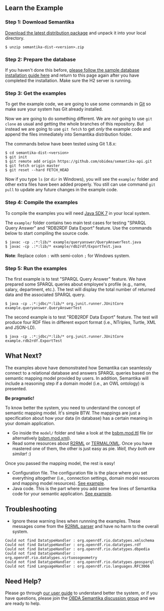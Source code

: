 Learn the Example
-----------------

### Step 1: Download Semantika

[Download the latest distribution package](https://github.com/obidea/semantika-api/releases) and unpack it into your local directory.

```
$ unzip semantika-dist-<version>.zip
```

### Step 2: Prepare the database

If you haven't done this before, [please follow the sample database installation guide here](https://github.com/obidea/semantika-api/tree/master/example#empdb-lite-database) and return to this page again after you have completed the installation. Make sure the H2 server is running.

### Step 3: Get the examples

To get the example code, we are going to use some commands in [Git](http://git-scm.com/downloads) so make sure your system has Git already installed.

Now we are going to do something different. We are *not* going to use `git clone` as usual and getting the whole branches of this repository. But instead we are going to use `git fetch` to get *only* the example code and append the files immediately into Semantika distribution folder.

The commands below have been tested using Git 1.8.x:

```
$ cd semantika-dist-<version>
$ git init
$ git remote add origin https://github.com/obidea/semantika-api.git
$ git fetch origin master
$ git reset --hard FETCH_HEAD
```

Now if you type `ls` (or `dir` in Windows), you will see the `example/` folder and other extra files have been added properly. You still can use command `git pull` to update any future changes in the example code.

### Step 4: Compile the examples

To compile the examples you will need [Java SDK 7](http://www.oracle.com/technetwork/java/javase/downloads/jdk7-downloads-1880260.html) in your local system. 

The `example/` folder contains two main test cases for testing "SPARQL Query Answer" and "RDB2RDF Data Export" feature. Use the commands below to start compiling the source code.

```
$ javac -cp .:*:lib/* example/queryanswer/QueryAnswerTest.java
$ javac -cp .:*:lib/* example/rdb2rdf/ExportTest.java
```

**Note**: Replace colon `:` with semi-colon `;` for Windows system.

### Step 5: Run the examples

The first example is to test "SPARQL Query Answer" feature. We have prepared some SPARQL queries about employee's profile (e.g., name, salary, department, etc.). The test will display the total number of returned data and the associated SPARQL query.

```
$ java -cp .:*:jdbc/*:lib/* org.junit.runner.JUnitCore example.queryanswer.QueryAnswerTest
```

The second example is to test "RDB2RDF Data Export" feature. The test will produce four RDF files in different export format (i.e., NTriples, Turtle, XML and JSON-LD).
```
$ java -cp .:*:jdbc/*:lib/* org.junit.runner.JUnitCore example.rdb2rdf.ExportTest
```

What Next?
----------

The examples above have demonstrated how Semantika can seamlessly connect to a relational database and answers SPARQL queries based on the semantic mapping model provided by users. In addition, Semantika will include a reasoning step if a domain model (i.e., an OWL ontology) is presented.

**Be pragmatic!**

To know better the system, you need to understand the concept of semantic mapping model. It's simple BTW. The mappings are just a specification about how your data (in database) has a certain meaning in your domain application.
* Go inside the `model/` folder and take a look at the [bsbm.mod.ttl](https://github.com/obidea/semantika-api/blob/master/model/empdb.mod.ttl) file (or alternatively [bsbm.mod.xml](https://github.com/obidea/semantika-api/blob/master/model/empdb.mod.xml)).
* Read some resources about [R2RML](http://www.w3.org/TR/r2rml/) or [TERMAL/XML](https://github.com/obidea/semantika-api/wiki/2.-Basic-RDB-RDF-Mapping). Once you have mastered one of them, the other is just easy as pie. *Well, they both are similar!* :)

Once you passed the mapping model, the rest is easy!
* Configuration file. The configuration file is the place where you set everything altogether (i.e., connection settings, domain model resources and mapping model resources). [See example](https://github.com/obidea/semantika-api/blob/master/example/queryanswer/application.cfg.xml).
* Java code. This is the part where you add some few lines of Semantika code for your semantic application. [See example](https://github.com/obidea/semantika-api/blob/master/example/queryanswer/QueryAnswerTest.java).

Troubleshooting
---------------

* Ignore these warning lines when runnning the examples. These messages come from the [R2RML parser](https://github.com/johardi/jr2rml-parser) and have no harm to the overall system.

```
Could not find DatatypeHandler : org.openrdf.rio.datatypes.xmlschema
Could not find DatatypeHandler : org.openrdf.rio.datatypes.rdf
Could not find DatatypeHandler : org.openrdf.rio.datatypes.dbpedia
Could not find DatatypeHandler : org.openrdf.rio.datatypes.virtuosogeometry
Could not find DatatypeHandler : org.openrdf.rio.datatypes.geosparql
Could not find LanguageHandler : org.openrdf.rio.languages.RFC3066
```

Need Help?
----------
Please go through [our user guide](https://github.com/obidea/semantika-api/wiki) to understand better the system, or if you have questions, please join the [OBDA Semantika discussion group](https://groups.google.com/forum/#!forum/obda-semantika) and we are ready to help.
